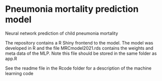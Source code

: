 # Pneumonia mortality prediction model
Neural network prediction of child pneumonia mortality 

The repository contains a R Shiny frontend to the model.
The model was developed in R and the file MRCmodel2021.rds contains the weights and meta data of the MLP.
Note this file should be stored in the same folder as app.R

See the readme file in the Rcode folder for a description of the machine learning code
